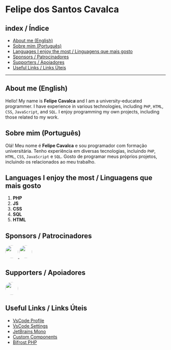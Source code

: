 # Felipe dos Santos Cavalca

## index / Índice

- [About me (English)](#about-me-english)
- [Sobre mim (Português)](#sobre-mim-português)
- [Languages I enjoy the most / Linguagens que mais gosto](#languages-i-enjoy-the-most--linguagens-que-mais-gosto)
- [Sponsors / Patrocinadores](#sponsors--patrocinadores)
- [Supporters / Apoiadores](#supporters--apoiadores)
- [Useful Links / Links Úteis](#useful-links--links-úteis)

---

## About me (English)

Hello! My name is **Felipe Cavalca** and I am a university-educated programmer. I have experience in various technologies, including `PHP`, `HTML`, `CSS`, `JavaScript`, and `SQL`. I enjoy programming my own projects, including those related to my work.

## Sobre mim (Português)

Olá! Meu nome é **Felipe Cavalca** e sou programador com formação universitária. Tenho experiência em diversas tecnologias, incluindo `PHP`, `HTML`, `CSS`, `JavaScript` e `SQL`. Gosto de programar meus próprios projetos, incluindo os relacionados ao meu trabalho.

## Languages I enjoy the most / Linguagens que mais gosto

1. **PHP**
2. **JS**
3. **CSS**
4. **SQL**
5. **HTML**

## Sponsors / Patrocinadores

<a href="https://github.com/DarlaTorres">
    <img src="https://avatars.githubusercontent.com/u/66099962?v=4" width="40" height="40" style="border-radius: 50%;">
</a>
<a href="https://github.com/JoaoSto">
    <img src="https://avatars.githubusercontent.com/u/68963884?v=4" width="40" height="40" style="border-radius: 50%;">
</a>

## Supporters / Apoiadores

<a href="https://github.com/profjonhson">
    <img src="https://avatars.githubusercontent.com/u/42740942?v=4" width="40" height="40" style="border-radius: 50%;">
</a>

## Useful Links / Links Úteis

- [VsCode Profile](Home.code-profile)
- [VsCode Settings](settingsVsCode.jsonc)
- [JetBrains Mono](https://www.jetbrains.com/pt-br/lp/mono/)
- [Custom Components](https://github.com/Felipe-Cavalca/BifrostPHP-Components)
- [Bifrost PHP](https://github.com/stars/Felipe-Cavalca/lists/bifrostphp)
